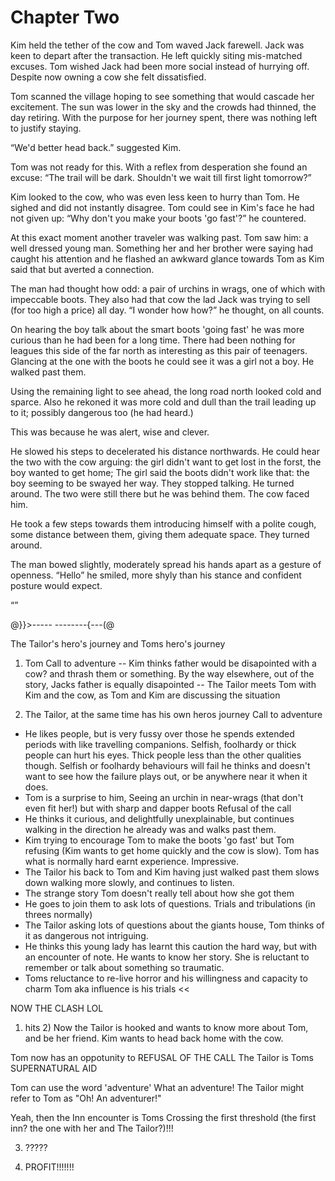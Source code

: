 # Chapter Two

Kim held the tether of the cow and Tom waved Jack farewell. Jack was keen to depart after the transaction. He left quickly siting mis-matched excuses. Tom wished Jack had been more social instead of hurrying off. Despite now owning a cow she felt dissatisfied.

Tom scanned the village hoping to see something that would cascade her excitement. The sun was lower in the sky and the crowds had thinned, the day retiring. With the purpose for her journey spent, there was nothing left to justify staying. 

“We'd better head back.” suggested Kim.

Tom was not ready for this. With a reflex from desperation she found an excuse: “The trail will be dark. Shouldn't we wait till first light tomorrow?”

Kim looked to the cow, who was even less keen to hurry than Tom. He sighed and did not instantly disagree. Tom could see in Kim's face he had not given up: “Why don't you make your boots 'go fast'?” he countered.

At this exact moment another traveler was walking past. Tom saw him: a well dressed young man. Something her and her brother were saying had caught his attention and he flashed an awkward glance towards Tom as Kim said that but averted a connection.

The man had thought how odd: a pair of urchins in wrags, one of which with impeccable boots. They also had that cow the lad Jack was trying to sell (for too high a price) all day. “I wonder how how?” he thought, on all counts. 

On hearing the boy talk about the smart boots 'going fast' he was more curious than he had been for a long time. There had been nothing for leagues this side of the far north as interesting as this pair of teenagers. Glancing at the one with the boots he could see it was a girl not a boy. He walked past them. 

Using the remaining light to see ahead, the long road north looked cold and sparce. Also he rekoned it was more cold and dull than the trail leading up to it; possibly dangerous too (he had heard.) 

This was because he was alert, wise and clever. 

He slowed his steps to decelerated his distance northwards. He could hear the two with the cow arguing: the girl didn't want to get lost in the forst, the boy wanted to get home; The girl said the boots didn't work like that: the boy seeming to be swayed her way. They stopped talking. He turned around. The two were still there but he was behind them. The cow faced him.

He took a few steps towards them introducing himself with a polite cough, some distance between them, giving them adequate space. They turned around. 

The man bowed slightly, moderately spread his hands apart as a gesture of openness. “Hello” he smiled, more shyly than his stance and confident posture would expect.

“”

@}}>-----      --------{---(@


The Tailor's hero's journey and Toms hero's journey

1) Tom
Call to adventure
-- Kim thinks father would be disapointed with a cow? and thrash them or something. By the way elsewhere, out of the story, Jacks father is equally disapointed
-- The Tailor meets Tom with Kim and the cow, as Tom and Kim are discussing the situation

2) The Tailor, at the same time has his own heros journey
Call to adventure
- He likes people, but is very fussy over those he spends extended periods with like travelling companions. Selfish, foolhardy or thick people can hurt his eyes. Thick people less than the other qualities though. Selfish or foolhardy behaviours will fail he thinks and doesn't want to see how the failure plays out, or be anywhere near it when it does.
- Tom is a surprise to him, Seeing an urchin in near-wrags (that don't even fit her!) but with sharp and dapper boots 
Refusal of the call
- He thinks it curious, and delightfully unexplainable, but continues walking in the direction he already was and walks past them.
- Kim trying to encourage Tom to make the boots 'go fast' but Tom refusing (Kim wants to get home quickly and the cow is slow). Tom has what is normally hard earnt experience. Impressive.
- The Tailor his back to Tom and Kim having just walked past them slows down walking more slowly, and continues to listen.
- The strange story Tom doesn't really tell about how she got them
- He goes to join them to ask lots of questions.
Trials and tribulations (in threes normally)
- The Tailor asking lots of questions about the giants house, Tom thinks of it as dangerous not intriguing.
- He thinks this young lady has learnt this caution the hard way, but with an encounter of note. He wants to know her story. She is reluctant to remember or talk about something so traumatic.
- Toms reluctance to re-live horror and his willingness and capacity to charm Tom aka influence is his trials << 


NOW THE CLASH LOL
1) hits 2)
Now the Tailor is hooked and wants to know more about Tom, and be her friend. Kim wants to head back home with the cow.

Tom now has an oppotunity to REFUSAL OF THE CALL
The Tailor is Toms SUPERNATURAL AID

Tom can use the word 'adventure' What an adventure! The Tailor might refer to Tom as "Oh! An adventurer!"

Yeah, then the Inn encounter is Toms Crossing the first threshold (the first inn? the one with her and The Tailor?)!!!

3) ?????

4) PROFIT!!!!!!!
